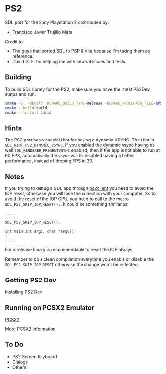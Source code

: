 PS2
======
SDL port for the Sony Playstation 2 contributed by:
- Francisco Javier Trujillo Mata


Credit to
   - The guys that ported SDL to PSP & Vita because I'm taking them as reference.
   - David G. F. for helping me with several issues and tests.

## Building
To build SDL library for the PS2, make sure you have the latest PS2Dev status and run:
```bash
cmake -S. -Bbuild -DCMAKE_BUILD_TYPE=Release -DCMAKE_TOOLCHAIN_FILE=$PS2DEV/ps2sdk/ps2dev.cmake
cmake --build build
cmake --install build
```

## Hints
The PS2 port has a special Hint for having a dynamic VSYNC. The Hint is `SDL_HINT_PS2_DYNAMIC_VSYNC`.
If you enabled the dynamic vsync having as well `SDL_RENDERER_PRESENTVSYNC` enabled, then if the app is not able to run at 60 FPS, automatically the `vsync` will be disabled having a better performance, instead of droping FPS to 30.

## Notes
If you trying to debug a SDL app through [ps2client](https://github.com/ps2dev/ps2client) you need to avoid the IOP reset, otherwise you will lose the conection with your computer.
So to avoid the reset of the IOP CPU, you need to call to the macro `SDL_PS2_SKIP_IOP_RESET();`.
It could be something similar as:
```c
.....

SDL_PS2_SKIP_IOP_RESET();

int main(int argc, char *argv[])
{
.....
```
For a release binary is recommendable to reset the IOP always.

Remember to do a clean compilation everytime you enable or disable the `SDL_PS2_SKIP_IOP_RESET` otherwise the change won't be reflected.

## Getting PS2 Dev
[Installing PS2 Dev](https://github.com/ps2dev/ps2dev)

## Running on PCSX2 Emulator
[PCSX2](https://github.com/PCSX2/pcsx2)

[More PCSX2 information](https://pcsx2.net/)

## To Do
- PS2 Screen Keyboard
- Dialogs
- Others
